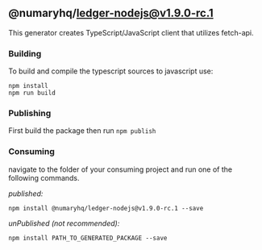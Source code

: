 ## @numaryhq/ledger-nodejs@v1.9.0-rc.1

This generator creates TypeScript/JavaScript client that utilizes fetch-api.

### Building

To build and compile the typescript sources to javascript use:
```
npm install
npm run build
```

### Publishing

First build the package then run ```npm publish```

### Consuming

navigate to the folder of your consuming project and run one of the following commands.

_published:_

```
npm install @numaryhq/ledger-nodejs@v1.9.0-rc.1 --save
```

_unPublished (not recommended):_

```
npm install PATH_TO_GENERATED_PACKAGE --save
